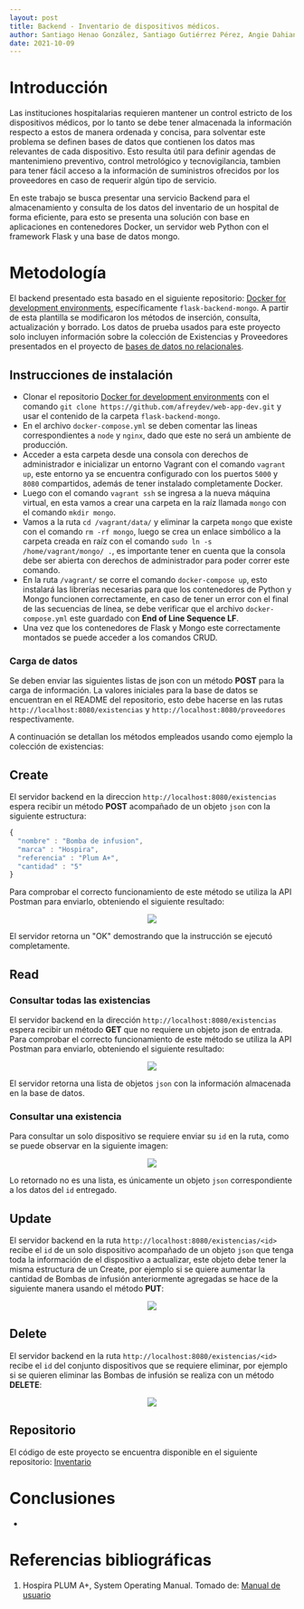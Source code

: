```yaml
---
layout: post
title: Backend - Inventario de dispositivos médicos.
author: Santiago Henao González, Santiago Gutiérrez Pérez, Angie Dahiana Vargas Serna y Luisa María Zapata Saldarriaga 
date: 2021-10-09
---
```


# Introducción
Las instituciones hospitalarias requieren mantener un control estricto de los dispositivos médicos, por lo tanto se debe tener almacenada la información respecto a estos de manera ordenada y concisa, para solventar este problema se definen bases de datos que contienen los datos mas relevantes de cada dispositivo. Esto resulta útil para definir agendas de mantenimieno preventivo, control metrológico y tecnovigilancia, tambien para tener fácil acceso a la información de suministros ofrecidos por los proveedores en caso de requerir algún tipo de servicio. 

En este trabajo se busca presentar una servicio Backend para el almacenamiento y consulta de los datos del inventario de un hospital de forma eficiente, para esto se presenta una solución con base en aplicaciones en contenedores Docker, un servidor web Python con el framework Flask y una base de datos mongo.

# Metodología
El backend presentado esta basado en el siguiente repositorio: [Docker for development environments](https://github.com/afreydev/web-app-dev), específicamente `flask-backend-mongo`. A partir de esta plantilla se modificaron los métodos de inserción, consulta, actualización y borrado. Los datos de prueba usados para este proyecto solo incluyen información sobre la colección de Existencias y Proveedores presentados en el proyecto de [bases de datos no relacionales](https://bio-web.github.io/tecnologias-web/BD_no_relacionales).

## Instrucciones de instalación
- Clonar el repositorio [Docker for development environments](https://github.com/afreydev/web-app-dev) con el comando `git clone https://github.com/afreydev/web-app-dev.git` y usar el contenido de la carpeta `flask-backend-mongo`.
- En el archivo `docker-compose.yml` se deben comentar las lineas correspondientes a `node` y `nginx`, dado que este no será un ambiente de producción.
- Acceder a esta carpeta desde una consola con derechos de administrador e inicializar un entorno Vagrant con el comando `vagrant up`, este entorno ya se encuentra configurado con los puertos `5000` y `8080` compartidos, además de tener instalado completamente Docker.
- Luego con el comando `vagrant ssh` se ingresa a la nueva máquina virtual, en esta vamos a crear una carpeta en la raíz llamada `mongo` con el comando `mkdir mongo`.
- Vamos a la ruta `cd /vagrant/data/` y eliminar la carpeta `mongo` que existe con el comando `rm -rf mongo`, luego se crea un enlace simbólico a la carpeta creada en raíz con el comando `sudo ln -s /home/vagrant/mongo/ .`, es importante tener en cuenta que la consola debe ser abierta con derechos de administrador para poder correr este comando.
- En la ruta `/vagrant/` se corre el comando `docker-compose up`, esto instalará las librerías necesarias para que los contenedores de Python y Mongo funcionen correctamente, en caso de tener un error con el final de las secuencias de línea, se debe verificar que el archivo `docker-compose.yml` este guardado con **End of Line Sequence LF**.
- Una vez que los contenedores de Flask y Mongo este correctamente montados se puede acceder a los comandos CRUD.

### Carga de datos
Se deben enviar las siguientes listas de json con un método **POST** para la carga de información. La valores iniciales para la base de datos se encuentran en el README del repositorio, esto debe hacerse en las rutas `http://localhost:8080/existencias` y `http://localhost:8080/proveedores` respectivamente.

A continuación se detallan los métodos empleados usando como ejemplo la colección de existencias:

## Create
El servidor backend en la direccion `http://localhost:8080/existencias` espera recibir un método **POST** acompañado de un objeto `json` con la siguiente estructura:

```js
{
  "nombre" : "Bomba de infusion",
  "marca" : "Hospira",
  "referencia" : "Plum A+",
  "cantidad" : "5"
}
```

Para comprobar el correcto funcionamiento de este método se utiliza la API Postman para enviarlo, obteniendo el siguiente resultado:

<p align="center">
  <img src="https://user-images.githubusercontent.com/39310306/136664274-81c937af-3039-4650-b260-e7eeaf0c2486.png"/>
</p>

El servidor retorna un "OK" demostrando que la instrucción se ejecutó completamente.

## Read
### Consultar todas las existencias
El servidor backend en la dirección `http://localhost:8080/existencias` espera recibir un método **GET** que no requiere un objeto json de entrada. Para comprobar el correcto funcionamiento de este método se utiliza la API Postman para enviarlo, obteniendo el siguiente resultado:

<p align="center">
  <img src="https://user-images.githubusercontent.com/39310306/136664489-d095f19b-5848-4507-a233-3c50d747134e.png"/>
</p>

El servidor retorna una lista de objetos `json` con la información almacenada en la base de datos.

### Consultar una existencia
Para consultar un solo dispositivo se requiere enviar su `id` en la ruta, como se puede observar en la siguiente imagen:

<p align="center">
  <img src="https://user-images.githubusercontent.com/39310306/136664658-9b2b2455-4e3f-41fb-a580-3f9f461828bb.png"/>
</p>

Lo retornado no es una lista, es únicamente un objeto `json` correspondiente a los datos del `id` entregado.

## Update
El servidor backend en la ruta `http://localhost:8080/existencias/<id>` recibe el `id` de un solo dispositivo acompañado de un objeto `json` que tenga toda la información de el dispositivo a actualizar, este objeto debe tener la misma estructura de un Create, por ejemplo si se quiere aumentar la cantidad de Bombas de infusión anteriormente agregadas se hace de la siguiente manera usando el método **PUT**:

<p align="center">
  <img src="https://user-images.githubusercontent.com/39310306/136664891-d980bef4-043d-440b-9515-137f84454edc.png"/>
</p>

## Delete
El servidor backend en la ruta `http://localhost:8080/existencias/<id>` recibe el `id` del conjunto dispositivos que se requiere eliminar, por ejemplo si se quieren eliminar las  Bombas de infusión se realiza con un método **DELETE**:

<p align="center">
  <img src="https://user-images.githubusercontent.com/39310306/136665000-7a0ff7e9-38b6-41c6-bc4a-bb57f1c27961.png"/>
</p>

## Repositorio
El código de este proyecto se encuentra disponible en el siguiente repositorio: [Inventario](https://github.com/Bio-web/Inventario-Backend)

# Conclusiones
- 

# Referencias bibliográficas 
1. Hospira PLUM A+, System Operating Manual. Tomado de: [Manual de usuario](https://www.icumed.com/media/9566/plum_aplus_with_hospira_mednet_software.pdf]https://www.icumed.com/media/9566/plum_aplus_with_hospira_mednet_software.pdf)
